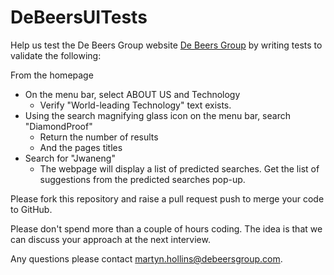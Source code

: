 # DeBeersUITests

Help us test the De Beers Group website [De Beers Group](www.debeersgroup.com) by writing tests to validate the following: 

From the homepage 

- On the menu bar, select ABOUT US  and Technology 
  - Verify "World-leading Technology" text exists. 
- Using the search magnifying glass icon on the menu bar, search "DiamondProof" 
  - Return the number of results 
  - And the pages titles 
- Search for "Jwaneng"
  - The webpage will display a list of predicted searches. Get the list of suggestions from the  predicted searches pop-up. 
		
Please fork this repository and raise a pull request push to merge your code to GitHub.

Please don't spend more than a couple of hours coding. The idea is that we can discuss your approach at the next interview.

Any questions please contact martyn.hollins@debeersgroup.com.
